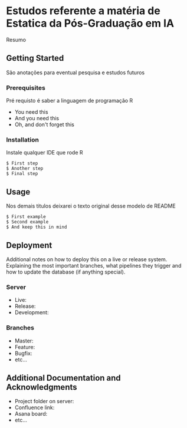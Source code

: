 # Estudos referente a matéria de Estatica da Pós-Graduação em IA

Resumo 

## Getting Started

São anotações para eventual pesquisa e estudos futuros

### Prerequisites

Pré requisto é saber a linguagem de programação R

* You need this
* And you need this
* Oh, and don't forget this

### Installation

Instale qualquer IDE que rode R

```
$ First step
$ Another step
$ Final step
```

## Usage

Nos demais titulos deixarei o texto original desse modelo de README

```
$ First example
$ Second example
$ And keep this in mind
```

## Deployment

Additional notes on how to deploy this on a live or release system. Explaining the most important branches, what pipelines they trigger and how to update the database (if anything special).

### Server

* Live:
* Release:
* Development:

### Branches

* Master:
* Feature:
* Bugfix:
* etc...

## Additional Documentation and Acknowledgments

* Project folder on server:
* Confluence link:
* Asana board:
* etc...
